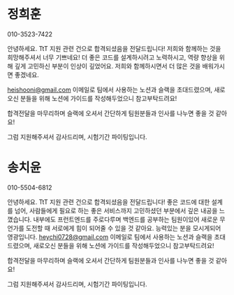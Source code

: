 # 정희훈
010-3523-7422

안녕하세요. TtT 지원 관련 건으로 합격되셨음을 전달드립니다!
저희와 함께하는 것을 희망해주셔서 너무 기쁘네요! 더 좋은 코드를 설계하시려고 노력하시고, 역량 향상을 위해 깊게 고민하신 부분이 인상이 깊었어요.
저희와 함께하시면서 더 많은 것을 배워가시면 좋겠네요.

heishooni@gmail.com 이메일로 팀에서 사용하는 노션과 슬랙을 초대드렸으며, 새로오신 분들을 위해 노션에 가이드를 작성해두었으니 참고부탁드려요!

합격전달을 마무리하며 슬랙에 오셔서 간단하게 팀원분들과 인사를 나누면 좋을 것 같아요!

그럼 지원해주셔서 감사드리며, 시험기간 파이팅입니다.

# 송치윤
010-5504-6812

안녕하세요. TtT 지원 관련 건으로 합격되셨음을 전달드립니다!
좋은 코드에 대한 설계를 넘어, 사람들에게 필요로 하는 좋은 서비스까지 고민하셨던 부분에서 깊은 내공을 느꼈습니다.
내부에도 프런트엔드를 주로다루며 백엔드를 공부하는 팀원이있어 새로운 무언가를 도전할 때 서로에게 힘이 되어줄 수 있을 것 같아요.
능력있는 분을 모시게되어 영광입니다.
heychi0728@gmail.com 이메일로 팀에서 사용하는 노션과 슬랙을 초대드렸으며, 새로오신 분들을 위해 노션에 가이드를 작성해두었으니 참고부탁드려요!

합격전달을 마무리하며 슬랙에 오셔서 간단하게 팀원분들과 인사를 나누면 좋을 것 같아요!

그럼 지원해주셔서 감사드리며, 시험기간 파이팅입니다.
